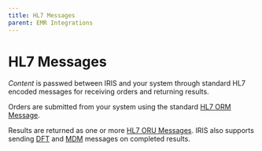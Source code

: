 ```yaml
---
title: HL7 Messages
parent: EMR Integrations
---
```


# HL7 Messages

*Content* is passwed between IRIS and your system through standard HL7 encoded messages for receiving orders and returning results.

Orders are submitted from your system using the standard [HL7 ORM Message](/IntegrationDocumentation/docs/integration/TEC_005_Rev_C_Standard_Orders).

Results are returned as one or more [HL7 ORU Messages](/IntegrationDocumentation/docs/integration/TEC_007_Rev_C_Standard_Results).
IRIS also supports sending [DFT](/IntegrationDocumentation/docs/integration/DFT_Results/DFT_Results.md) and [MDM](/IntegrationDocumentation/docs/integration/MDM_Results) messages on completed results. 


